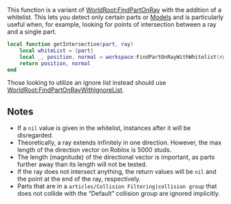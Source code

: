 This function is a variant of [WorldRoot:FindPartOnRay](https://developer.roblox.com/en-us/api-reference/function/WorldRoot/FindPartOnRay) with the addition of a whitelist. This lets you detect only certain parts or [Models](https://developer.roblox.com/en-us/api-reference/class/Model) and is particularly useful when, for example, looking for points of intersection between a ray and a single part.

```lua
local function getIntersection(part, ray)
	local whiteList = {part}
	local _, position, normal = workspace:FindPartOnRayWithWhitelist(ray, whiteList)
	return position, normal
end
``` 

Those looking to utilize an ignore list instead should use [WorldRoot:FindPartOnRayWithIgnoreList](https://developer.roblox.com/en-us/api-reference/function/WorldRoot/FindPartOnRayWithIgnoreList).

Notes
-----

*   If a `nil` value is given in the whitelist, instances after it will be disregarded.
*   Theoretically, a ray extends infinitely in one direction. However, the max length of the direction vector on Roblox is 5000 studs.
*   The length (magnitude) of the directional vector is important, as parts further away than its length will not be tested.
*   If the ray does not intersect anything, the return values will be `nil` and the point at the end of the ray, respectively.
*   Parts that are in a `articles/Collision Filtering|collision group` that does not collide with the “Default” collision group are ignored implicitly.